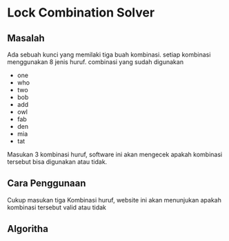 # Lock Combination Solver

## Masalah

Ada sebuah kunci yang memilaki tiga buah kombinasi. setiap kombinasi menggunakan 8 jenis huruf.
combinasi yang sudah digunakan

- one
- who
- two
- bob
- add
- owl
- fab
- den
- mia
- tat

Masukan 3 kombinasi huruf, software ini akan mengecek apakah kombinasi tersebut bisa digunakan atau tidak.

## Cara Penggunaan

Cukup masukan tiga Kombinasi huruf, website ini akan menunjukan apakah kombinasi tersebut valid atau tidak

## Algoritha
